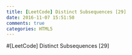 ```yaml
---
title: [LeetCode] Distinct Subsequences [29]
date: 2016-11-07 15:51:50
comments: true
categories: HTML5
---
```


#[LeetCode] Distinct Subsequences [29]
